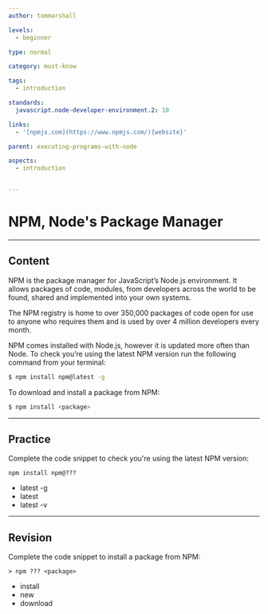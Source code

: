 ```yaml
---
author: tommarshall

levels:
  - beginner

type: normal

category: must-know

tags:
  - introduction

standards:
  javascript.node-developer-environment.2: 10

links:
  - '[npmjs.com](https://www.npmjs.com/){website}'

parent: executing-programs-with-node

aspects:
  - introduction


---
```

# NPM, Node's Package Manager

---
## Content

NPM is the package manager for JavaScript’s Node.js environment. It allows packages of code, modules, from developers across the world to be found, shared and implemented into your own systems.

The NPM registry is home to over 350,000 packages of code open for use to anyone who requires them and is used by over 4 million developers every month.

NPM comes installed with Node.js, however it is updated more often than Node. To check you’re using the latest NPM version run the following command from your terminal:

```bash
$ npm install npm@latest -g
```

To download and install a package from NPM:

```bash
$ npm install <package>
```

---
## Practice

Complete the code snippet to check you're using the latest NPM version:

```
npm install npm@???
```


* latest -g
* latest
* latest -v

---
## Revision

Complete the code snippet to install a package from NPM:

```
> npm ??? <package>
```

* install
* new
* download

 
